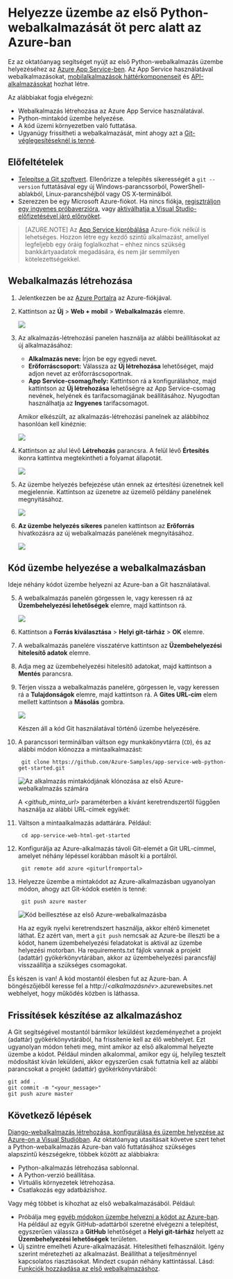 <properties 
    pageTitle="Helyezze üzembe az első Python-webalkalmazását öt perc alatt az Azure-ban | Microsoft Azure" 
    description="Egy mintaalkalmazás üzembe helyezésével megtudhatja, mennyire egyszerű a webalkalmazások futtatása az App Service-ben. Gyorsan hozzáfoghat a valós fejlesztéshez, az eredményeket pedig azonnal meg is tekintheti." 
    services="app-service\web"
    documentationCenter=""
    authors="cephalin"
    manager="wpickett"
    editor=""
/>

<tags
    ms.service="app-service-web"
    ms.workload="web"
    ms.tgt_pltfrm="na"
    ms.devlang="na"
    ms.topic="hero-article"
    ms.date="09/16/2016" 
    ms.author="cephalin"
/>
    
# Helyezze üzembe az első Python-webalkalmazását öt perc alatt az Azure-ban

Ez az oktatóanyag segítséget nyújt az első Python-webalkalmazás üzembe helyezéséhez az [Azure App Service-ben](../app-service/app-service-value-prop-what-is.md).
Az App Service használatával webalkalmazásokat, [mobilalkalmazások háttérkomponenseit](/documentation/learning-paths/appservice-mobileapps/) és [API-alkalmazásokat](../app-service-api/app-service-api-apps-why-best-platform.md) hozhat létre.

Az alábbiakat fogja elvégezni: 

- Webalkalmazás létrehozása az Azure App Service használatával.
- Python-mintakód üzembe helyezése.
- A kód üzemi környezetben való futtatása.
- Ugyanúgy frissítheti a webalkalmazását, mint ahogy azt a [Git-véglegesítéseknél is tenné](https://git-scm.com/docs/git-push).

## Előfeltételek

- [Telepítse a Git szoftvert](http://www.git-scm.com/downloads). Ellenőrizze a telepítés sikerességét a `git --version` futtatásával egy új Windows-parancssorból, PowerShell-ablakból, Linux-parancshéjból vagy OS X-terminálból.
- Szerezzen be egy Microsoft Azure-fiókot. Ha nincs fiókja, [regisztráljon egy ingyenes próbaverzióra](/pricing/free-trial/?WT.mc_id=A261C142F), vagy [aktiválhatja a Visual Studio-előfizetésével járó előnyöket](/pricing/member-offers/msdn-benefits-details/?WT.mc_id=A261C142F).

>[AZURE.NOTE] Az [App Service kipróbálása](http://go.microsoft.com/fwlink/?LinkId=523751) Azure-fiók nélkül is lehetséges. Hozzon létre egy kezdő szintű alkalmazást, amellyel legfeljebb egy óráig foglalkozhat – ehhez nincs szükség bankkártyaadatok megadására, és nem jár semmilyen kötelezettségekkel.

<a name="create"></a>
## Webalkalmazás létrehozása

1. Jelentkezzen be az [Azure Portalra](https://portal.azure.com) az Azure-fiókjával.

2. Kattintson az **Új** > **Web + mobil** > **Webalkalmazás** elemre.

    ![](./media/app-service-web-get-started-languages/create-web-app-portal.png)

3. Az alkalmazás-létrehozási panelen használja az alábbi beállításokat az új alkalmazásához:

    - **Alkalmazás neve:** Írjon be egy egyedi nevet.
    - **Erőforráscsoport:** Válassza az **Új létrehozása** lehetőséget, majd adjon nevet az erőforráscsoportnak.
    - **App Service-csomag/hely:** Kattintson rá a konfiguráláshoz, majd kattintson az **Új létrehozása** lehetőségre az App Service-csomag nevének, helyének és tarifacsomagjának beállításához. Nyugodtan használhatja az **Ingyenes** tarifacsomagot.

    Amikor elkészült, az alkalmazás-létrehozási panelnek az alábbihoz hasonlóan kell kinéznie:

    ![](./media/app-service-web-get-started-languages/create-web-app-settings.png)

3. Kattintson az alul lévő **Létrehozás** parancsra. A felül lévő **Értesítés** ikonra kattintva megtekintheti a folyamat állapotát.

    ![](./media/app-service-web-get-started-languages/create-web-app-started.png)

4. Az üzembe helyezés befejezése után ennek az értesítési üzenetnek kell megjelennie. Kattintson az üzenetre az üzemelő példány panelének megnyitásához.

    ![](./media/app-service-web-get-started-languages/create-web-app-finished.png)

5. **Az üzembe helyezés sikeres** panelen kattintson az **Erőforrás** hivatkozásra az új webalkalmazás panelének megnyitásához.

    ![](./media/app-service-web-get-started-languages/create-web-app-resource.png)

## Kód üzembe helyezése a webalkalmazásban

Ideje néhány kódot üzembe helyezni az Azure-ban a Git használatával.

5. A webalkalmazás panelén görgessen le, vagy keressen rá az **Üzembehelyezési lehetőségek** elemre, majd kattintson rá. 

    ![](./media/app-service-web-get-started-languages/deploy-web-app-deployment-options.png)

6. Kattintson a **Forrás kiválasztása** > **Helyi git-tárház** > **OK** elemre.

7. A webalkalmazás panelére visszatérve kattintson az **Üzembehelyezési hitelesítő adatok** elemre.

8. Adja meg az üzembehelyezési hitelesítő adatokat, majd kattintson a **Mentés** parancsra.

7. Térjen vissza a webalkalmazás panelére, görgessen le, vagy keressen rá a **Tulajdonságok** elemre, majd kattintson rá. A **Gites URL-cím** elem mellett kattintson a **Másolás** gombra.

    ![](./media/app-service-web-get-started-languages/deploy-web-app-properties.png)

    Készen áll a kód Git használatával történő üzembe helyezésére.

1. A parancssori terminálban váltson egy munkakönyvtárra (`CD`), és az alábbi módon klónozza a mintaalkalmazást:

        git clone https://github.com/Azure-Samples/app-service-web-python-get-started.git

    ![Az alkalmazás mintakódjának klónozása az első Azure-webalkalmazás számára](./media/app-service-web-get-started-languages/python-git-clone.png)

    A *&lt;github_minta_url>* paraméterben a kívánt keretrendszertől függően használja az alábbi URL-címek egyikét:

2. Váltson a mintaalkalmazás adattárára. Például: 

        cd app-service-web-html-get-started

3. Konfigurálja az Azure-alkalmazás távoli Git-elemét a Git URL-címmel, amelyet néhány lépéssel korábban másolt ki a portálról.

        git remote add azure <giturlfromportal>

4. Helyezze üzembe a mintakódot az Azure-alkalmazásban ugyanolyan módon, ahogy azt Git-kódok esetén is tenné:

        git push azure master

    ![Kód beillesztése az első Azure-webalkalmazásba](./media/app-service-web-get-started-languages/python-git-push.png)    

    Ha az egyik nyelvi keretrendszert használja, akkor eltérő kimenetet láthat. Ez azért van, mert a `git push` nemcsak az Azure-be illeszti be a kódot, hanem üzembehelyezési feladatokat is aktivál az üzembe helyezési motorban. Ha requirements.txt fájlok vannak a projekt (adattár) gyökérkönyvtárában, akkor az üzembehelyezési parancsfájl visszaállítja a szükséges csomagokat. 

És készen is van! A kód mostantól élesben fut az Azure-ban. A böngészőjéből keresse fel a http://*&lt;alkalmazásnév>*.azurewebsites.net webhelyet, hogy működés közben is láthassa. 

## Frissítések készítése az alkalmazáshoz

A Git segítségével mostantól bármikor leküldést kezdeményezhet a projekt (adattár) gyökérkönyvtárából, ha frissítenie kell az élő webhelyet. Ezt ugyanolyan módon teheti meg, mint amikor az első alkalommal helyezte üzembe a kódot. Például minden alkalommal, amikor egy új, helyileg tesztelt módosítást kíván leküldeni, akkor egyszerűen csak futtatnia kell az alábbi parancsokat a projekt (adattár) gyökérkönyvtárából:

    git add .
    git commit -m "<your_message>"
    git push azure master

## Következő lépések

[Django-webalkalmazás létrehozása, konfigurálása és üzembe helyezése az Azure-on a Visual Studióban](web-sites-python-ptvs-django-mysql.md). Az oktatóanyag utasításait követve szert tehet a Python-webalkalmazás Azure-ban való futtatásához szükséges alapszintű készségekre, többek között az alábbiakra:

- Python-alkalmazás létrehozása sablonnal.
- A Python-verzió beállítása.
- Virtuális környezetek létrehozása.
- Csatlakozás egy adatbázishoz.

Vagy még többet is kihozhat az első webalkalmazásából. Például:

- Próbálja meg [egyéb módokon üzembe helyezni a kódot az Azure-ban](../app-service-web/web-sites-deploy.md). Ha például az egyik GitHub-adattárból szeretné elvégezni a telepítést, egyszerűen válassza a **GitHub** lehetőséget a **Helyi git-tárház** helyett az **Üzembehelyezési lehetőségek** területen.
- Új szintre emelheti Azure-alkalmazását. Hitelesítheti felhasználóit. Igény szerint méretezheti az alkalmazást. Beállíthat a teljesítménnyel kapcsolatos riasztásokat. Mindezt csupán néhány kattintással. Lásd: [Funkciók hozzáadása az első webalkalmazáshoz](app-service-web-get-started-2.md).




<!--HONumber=Sep16_HO4-->


